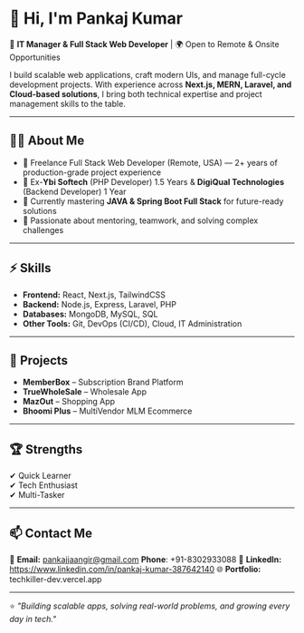# 👋 Hi, I'm Pankaj Kumar  

🚀 **IT Manager & Full Stack Web Developer** | 🌍 Open to Remote & Onsite Opportunities  

I build scalable web applications, craft modern UIs, and manage full-cycle development projects. With experience across **Next.js, MERN, Laravel, and Cloud-based solutions**, I bring both technical expertise and project management skills to the table.  

---

## 🧑‍💻 About Me  
- 💼 Freelance Full Stack Web Developer (Remote, USA) — 2+ years of production-grade project experience  
- 🏢 Ex-**Ybi Softech** (PHP Developer) 1.5 Years & **DigiQual Technologies** (Backend Developer) 1 Year  
- 🌱 Currently mastering **JAVA & Spring Boot Full Stack** for future-ready solutions  
- 🤝 Passionate about mentoring, teamwork, and solving complex challenges  

---

## ⚡ Skills  
- **Frontend:** React, Next.js, TailwindCSS  
- **Backend:** Node.js, Express, Laravel, PHP  
- **Databases:** MongoDB, MySQL, SQL  
- **Other Tools:** Git, DevOps (CI/CD), Cloud, IT Administration  

---

## 📌 Projects  
- **MemberBox** – Subscription Brand Platform  
- **TrueWholeSale** – Wholesale App  
- **MazOut** – Shopping App  
- **Bhoomi Plus** – MultiVendor MLM Ecommerce  
---

## 🏆 Strengths  
✔ Quick Learner  
✔ Tech Enthusiast  
✔ Multi-Tasker  

---

## 📫 Contact Me  
📧 **Email:** pankajjaangir@gmail.com
    **Phone**: +91-8302933088
💼 **LinkedIn:** https://www.linkedin.com/in/pankaj-kumar-387642140
🌐 **Portfolio:** techkiller-dev.vercel.app

---

⭐️ *"Building scalable apps, solving real-world problems, and growing every day in tech."*  
